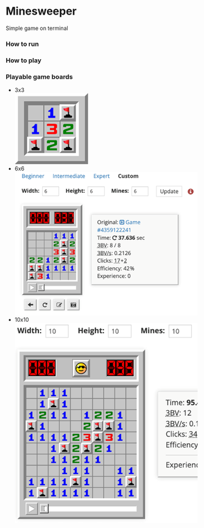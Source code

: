 # Minesweeper

Simple game on terminal

### How to run

### How to play

### Playable game boards

* 3x3 <br />
  ![ms3x3.png](docs/ms3x3.png)
* 6x6 <br />
  ![ms6x6.png](docs/ms6x6.png)
* 10x10 <br />
  ![ms10x10.png](docs/ms10x10.png)